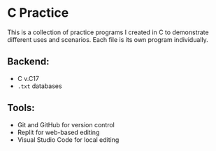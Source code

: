 # C Practice

This is a collection of practice programs I created in C to demonstrate different uses and scenarios. Each file is its own program individually.

## Backend:
- C v.C17
- `.txt` databases

## Tools:
- Git and GitHub for version control
- Replit for web-based editing
- Visual Studio Code for local editing
